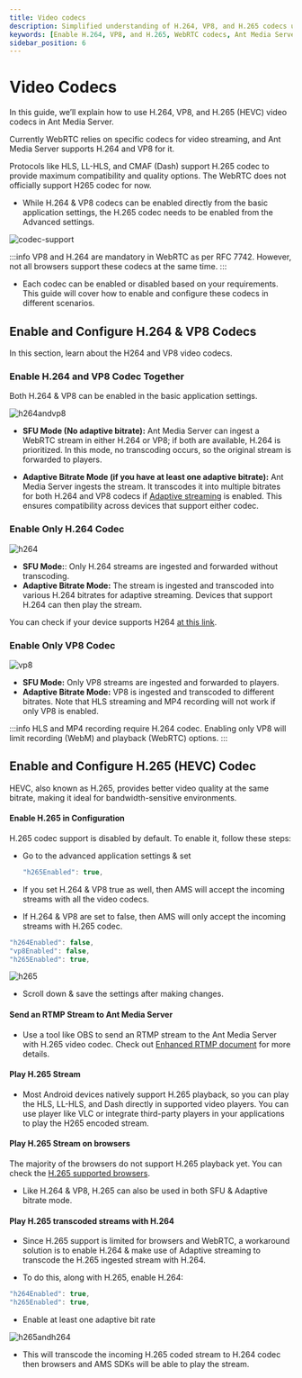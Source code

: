 ```yaml
---
title: Video codecs 
description: Simplified understanding of H.264, VP8, and H.265 codecs used with Ant Media Server. This guide also explains how to enable H.264, VP8, and H.265.
keywords: [Enable H.264, VP8, and H.265, WebRTC codecs, Ant Media Server Documentation, Ant Media Server Tutorials]
sidebar_position: 6
---
```


# Video Codecs

In this guide, we’ll explain how to use H.264, VP8, and H.265 (HEVC) video codecs in Ant Media Server. 

Currently WebRTC relies on specific codecs for video streaming, and Ant Media Server supports H.264 and VP8 for it.

Protocols like HLS, LL-HLS, and CMAF (Dash) support H.265 codec to provide maximum compatibility and quality options. The WebRTC does not officially support H265 codec for now.

- While H.264 & VP8 codecs can be enabled directly from the basic application settings, the H.265 codec needs to be enabled from the Advanced settings.

![codec-support](https://github.com/user-attachments/assets/951a04d9-eaf2-4377-8793-95cced896736)

:::info
VP8 and H.264 are mandatory in WebRTC as per RFC 7742. However, not all browsers support these codecs at the same time.
:::

- Each codec can be enabled or disabled based on your requirements. This guide will cover how to enable and configure these codecs in different scenarios.

## Enable and Configure H.264 & VP8 Codecs

In this section, learn about the H264 and VP8 video codecs.

### Enable H.264 and VP8 Codec Together

Both H.264 & VP8 can be enabled in the basic application settings.

![h264andvp8](https://github.com/user-attachments/assets/37123332-5f07-4350-ac11-09b64a433cb2)

- **SFU Mode (No adaptive bitrate):** Ant Media Server can ingest a WebRTC stream in either H.264 or VP8; if both are available, H.264 is prioritized. In this mode, no transcoding occurs, so the original stream is forwarded to players.

- **Adaptive Bitrate Mode (if you have at least one adaptive bitrate):** Ant Media Server ingests the stream. It transcodes it into multiple bitrates for both H.264 and VP8 codecs if [Adaptive streaming](https://antmedia.io/docs/guides/adaptive-bitrate/adaptive-bitrate-streaming/) is enabled. This ensures compatibility across devices that support either codec.

### Enable Only H.264 Codec

![h264](https://github.com/user-attachments/assets/cfe26a24-6b8e-4a5f-94d9-68bfc260fc47)

- **SFU Mode:**: Only H.264 streams are ingested and forwarded without transcoding.
- **Adaptive Bitrate Mode:** The stream is ingested and transcoded into various H.264 bitrates for adaptive streaming. Devices that support H.264 can then play the stream.

You can check if your device supports H264 [at this link](https://mozilla.github.io/webrtc-landing/pc_test_no_h264.html).

### Enable Only VP8 Codec

![vp8](https://github.com/user-attachments/assets/c8900114-0f74-4cba-9dd9-c5b0da5b757a)

- **SFU Mode:** Only VP8 streams are ingested and forwarded to players.
- **Adaptive Bitrate Mode:** VP8 is ingested and transcoded to different bitrates. Note that HLS streaming and MP4 recording will not work if only VP8 is enabled.

:::info
HLS and MP4 recording require H.264 codec. Enabling only VP8 will limit recording (WebM) and playback (WebRTC) options.
:::

## Enable and Configure H.265 (HEVC) Codec

HEVC, also known as H.265, provides better video quality at the same bitrate, making it ideal for bandwidth-sensitive environments.

#### **Enable H.265 in Configuration**

   H.265 codec support is disabled by default. To enable it, follow these steps:

- Go to the advanced application settings & set

   ```js
   "h265Enabled": true,
  ```
  
- If you set H.264 & VP8 true as well, then AMS will accept the incoming streams with all the video codecs.
- If H.264 & VP8 are set to false, then AMS will only accept the incoming streams with H.265 codec.
  
```js
"h264Enabled": false,
"vp8Enabled": false,
"h265Enabled": true,
```

![h265](https://github.com/user-attachments/assets/a41545a1-9ec9-43ff-b41b-8e0aa88f159b)

- Scroll down & save the settings after making changes.

#### **Send an RTMP Stream to Ant Media Server**

- Use a tool like OBS to send an RTMP stream to the Ant Media Server with H.265 video codec. Check out [Enhanced RTMP document](https://antmedia.io/docs/guides/publish-live-stream/rtmp/enhanced-rtmp/) for more details.

#### **Play H.265 Stream**

- Most Android devices natively support H.265 playback, so you can play the HLS, LL-HLS, and Dash directly in supported video players. You can use player like VLC or integrate third-party players in your applications to play the H265 encoded stream.

#### **Play H.265 Stream on browsers**

The majority of the browsers do not support H.265 playback yet. You can check the [H.265 supported browsers](https://caniuse.com/?search=H.265).

- Like H.264 & VP8, H.265 can also be used in both SFU & Adaptive bitrate mode.

#### **Play H.265 transcoded streams with H.264**

- Since H.265 support is limited for browsers and WebRTC, a workaround solution is to enable H.264 & make use of Adaptive streaming to transcode the H.265 ingested stream with H.264.

- To do this, along with H.265, enable H.264:

```js
"h264Enabled": true,
"h265Enabled": true,
```

- Enable at least one adaptive bit rate

![h265andh264](https://github.com/user-attachments/assets/366e921c-8ab1-4235-a9d9-5062b8c109a3)

- This will transcode the incoming H.265 coded stream to H.264 codec then browsers and AMS SDKs will be able to play the stream. 
